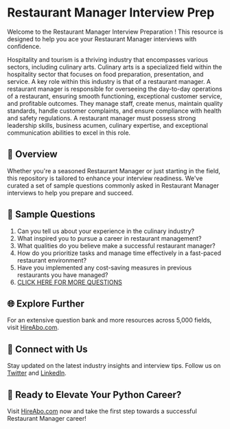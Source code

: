 # Restaurant Manager Interview Prep

Welcome to the Restaurant Manager Interview Preparation ! This resource is designed to help you ace your Restaurant Manager interviews with confidence.

Hospitality and tourism is a thriving industry that encompasses various sectors, including culinary arts. Culinary arts is a specialized field within the hospitality sector that focuses on food preparation, presentation, and service. A key role within this industry is that of a restaurant manager. A restaurant manager is responsible for overseeing the day-to-day operations of a restaurant, ensuring smooth functioning, exceptional customer service, and profitable outcomes. They manage staff, create menus, maintain quality standards, handle customer complaints, and ensure compliance with health and safety regulations. A restaurant manager must possess strong leadership skills, business acumen, culinary expertise, and exceptional communication abilities to excel in this role.

## 🚀 Overview

Whether you're a seasoned Restaurant Manager or just starting in the field, this repository is tailored to enhance your interview readiness. We've curated a set of sample questions commonly asked in Restaurant Manager interviews to help you prepare and succeed.

## 📝 Sample Questions

1. Can you tell us about your experience in the culinary industry?
2. What inspired you to pursue a career in restaurant management?
3. What qualities do you believe make a successful restaurant manager?
4. How do you prioritize tasks and manage time effectively in a fast-paced restaurant environment?
5. Have you implemented any cost-saving measures in previous restaurants you have managed?
6. [CLICK HERE FOR MORE QUESTIONS](https://hireabo.com/job/11_2_10/Restaurant%20Manager)

## 🌐 Explore Further

For an extensive question bank and more resources across 5,000 fields, visit [HireAbo.com](https://www.hireabo.com).

## 📱 Connect with Us

Stay updated on the latest industry insights and interview tips. Follow us on [Twitter](https://twitter.com/hireabo) and [LinkedIn](https://www.linkedin.com/in/hire-abo-3609972a8/).

## 🚀 Ready to Elevate Your Python Career?

Visit [HireAbo.com](https://www.hireabo.com) now and take the first step towards a successful Restaurant Manager career!